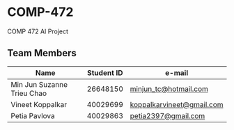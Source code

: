 # COMP-472
COMP 472 AI Project

## Team Members
Name|Student ID| e-mail
---|---|---
Min Jun Suzanne Trieu Chao | 26648150 | minjun_tc@hotmail.com
Vineet Koppalkar | 40029699 | koppalkarvineet@gmail.com
Petia Pavlova | 40029863  | petia2397@gmail.com
